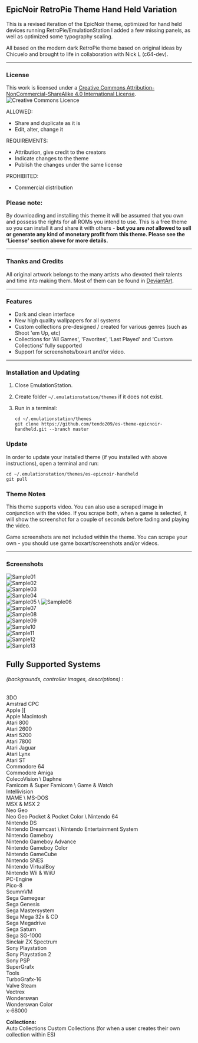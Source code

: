 ## EpicNoir RetroPie Theme Hand Held Variation

This is a revised iteration of the EpicNoir theme, optimized for hand held devices running RetroPie/EmulationStation
I added a few missing panels, as well as optimized some typography scaling.


All based on the modern dark RetroPie theme based on original ideas by Chicuelo and brought to life in collaboration with Nick L (c64-dev).

---

### License

This work is licensed under a [Creative Commons Attribution-NonCommercial-ShareAlike 4.0 International License](http://creativecommons.org/licenses/by-nc-sa/4.0/). \
![Creative Commons Licence](https://i.creativecommons.org/l/by-nc-sa/4.0/88x31.png "Creative Commons Licence")

ALLOWED:
- Share and duplicate as it is
- Edit, alter, change it

REQUIREMENTS:
- Attribution, give credit to the creators
- Indicate changes to the theme
- Publish the changes under the same license

PROHIBITED:
- Commercial distribution

### Please note:
By downloading and installing this theme it will be assumed that you own and possess the rights for all ROMs you intend to use. This is a free theme so you can install it and share it with others - **but you are *not* allowed to sell or generate any kind of monetary profit from this theme. Please see the 'License' section above for more details.**



---

### Thanks and Credits

All original artwork belongs to the many artists who devoted their talents and time into making them. 
Most of them can be found in [DeviantArt](http://www.deviantart.com/).


---

### Features

* Dark and clean interface
* New high quality wallpapers for all systems
* Custom collections pre-designed / created for various genres (such as Shoot 'em Up, etc)
* Collections for 'All Games', 'Favorites', 'Last Played' and 'Custom Collections' fully supported
* Support for screenshots/boxart and/or video.


---

### Installation and Updating

1. Close EmulationStation.

2. Create folder `~/.emulationstation/themes` if it does not exist.

3. Run in a terminal:

       cd ~/.emulationstation/themes
       git clone https://github.com/tendo209/es-theme-epicnoir-handheld.git --branch master

### Update

In order to update your installed theme (if you installed with above instructions), open a terminal and run:

    cd ~/.emulationstation/themes/es-epicnoir-handheld
    git pull

### Theme Notes

This theme supports video. You can also use a scraped image in conjunction with the video. If you scrape both, when a game is selected, it will show the screenshot for a couple of seconds before fading and playing the video.

Game screenshots are not included within the theme. You can scrape your own - you should use game boxart/screenshots and/or videos.


---

### Screenshots

![Sample01](https://github.com/c64-dev/es-epicnoir/blob/master/_art/samples/001.jpg) \
![Sample02](https://github.com/c64-dev/es-epicnoir/blob/master/_art/samples/002.jpg) \
![Sample03](https://github.com/c64-dev/es-epicnoir/blob/master/_art/samples/003.jpg) \
![Sample04](https://github.com/c64-dev/es-epicnoir/blob/master/_art/samples/004.jpg) \
![Sample05](https://github.com/c64-dev/es-epicnoir/blob/master/_art/samples/005.jpg) \ 
![Sample06](https://github.com/c64-dev/es-epicnoir/blob/master/_art/samples/006.jpg) \
![Sample07](https://github.com/c64-dev/es-epicnoir/blob/master/_art/samples/007.jpg) \
![Sample08](https://github.com/c64-dev/es-epicnoir/blob/master/_art/samples/008.jpg) \
![Sample09](https://github.com/c64-dev/es-epicnoir/blob/master/_art/samples/009.jpg) \
![Sample10](https://github.com/c64-dev/es-epicnoir/blob/master/_art/samples/010.jpg) \
![Sample11](https://github.com/c64-dev/es-epicnoir/blob/master/_art/samples/011.jpg) \
![Sample12](https://github.com/c64-dev/es-epicnoir/blob/master/_art/samples/012.jpg) \
![Sample13](https://github.com/c64-dev/es-epicnoir/blob/master/_art/samples/013.jpg) 



## Fully Supported Systems
###### (backgrounds, controller images, descriptions) :

3DO \
Amstrad CPC \
Apple ][ \
Apple Macintosh \
Atari 800 \
Atari 2600 \
Atari 5200 \
Atari 7800 \
Atari Jaguar \
Atari Lynx \
Atari ST \
Commodore 64 \
Commodore Amiga \
ColecoVision \ 
Daphne \
Famicom & Super Famicom \ 
Game & Watch \
Intellivision \
MAME \ 
MS-DOS \
MSX & MSX 2 \
Neo Geo \
Neo Geo Pocket & Pocket Color \ 
Nintendo 64 \
Nintendo DS \
Nintendo Dreamcast \ 
Nintendo Entertainment System \
Nintendo Gameboy \
Nintendo Gameboy  Advance\
Nintendo Gameboy Color \
Nintendo GameCube \
Nintendo SNES \
Nintendo VirtualBoy \
Nintendo Wii & WiiU \
PC-Engine \
Pico-8 \
ScummVM \
Sega Gamegear \
Sega Genesis \
Sega Mastersystem \
Sega Mega 32x & CD \
Sega Megadrive \
Sega Saturn \
Sega SG-1000 \
Sinclair ZX Spectrum \
Sony Playstation \
Sony Playstation 2 \
Sony PSP \
SuperGrafx \
Tools \
TurboGrafx-16 \
Valve Steam \
Vectrex \
Wonderswan \
Wonderswan Color \
x-68000 

**Collections:** \
Auto Collections
Custom Collections (for when a user creates their own collection within ES)


